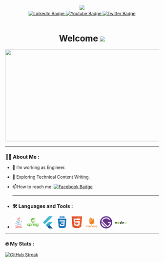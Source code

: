 <div id="header" align="center">
  <img src="https://media.giphy.com/media/sQB6lgeTlv5Krjq7YN/giphy.gif" width="100"/>
</div>
<div id="badges" align="center"> 
  <a href="https://www.facebook.com/profile.php?id=100003998560030">
    <img src="https://img.shields.io/badge/Facebook-blue?style=for-the-badge&logo=facebook&logoColor=white" alt="LinkedIn Badge"/>
  </a>
  <a href="https://www.youtube.com/channel/UCYWk-h_0vO-6jgxGFal4XNg">
    <img src="https://img.shields.io/badge/YouTube-red?style=for-the-badge&logo=youtube&logoColor=white" alt="Youtube Badge"/>
  </a>
  <a href="https://twitter.com/MrNewpan">
    <img src="https://img.shields.io/badge/Twitter-blue?style=for-the-badge&logo=twitter&logoColor=white" alt="Twitter Badge"/>
  </a>
</div>
<div id="badges" align="center">
<img src="https://komarev.com/ghpvc/?username=mrnewpan&style=flat-square&color=blue" alt=""/>
<h1>
  Welcome
  <img src="https://media.giphy.com/media/sa5tk2gi3G1MSmy1vY/giphy.gif" width="50px"/>
</h1>
</div>
<div id="badges" align="center">
  <img src="https://media.giphy.com/media/dWesBcTLavkZuG35MI/giphy.gif" width="600" height="300"/>
</div>
<div id="badges">
  
  ---
  
### :man_technologist: About Me :

- :telescope: I’m working as Engineer.

- :seedling: Exploring Technical Content Writing.

- :mailbox:How to reach me: [![Facebook Badge](https://img.shields.io/badge/Facebook-blue?style=for-the-badge&logo=facebook&logoColor=white)](https://www.facebook.com/profile.php?id=100003998560030)
  
  ---
  
- ### :hammer_and_wrench: Languages and Tools :
- <div>
  <img src="https://github.com/devicons/devicon/blob/master/icons/java/java-original-wordmark.svg" title="Java" alt="Java" width="40" height="40"/>&nbsp;
  <img src="https://github.com/devicons/devicon/blob/master/icons/spring/spring-original-wordmark.svg" title="Spring" alt="Spring" width="40" height="40"/>&nbsp;
  <img src="https://github.com/devicons/devicon/blob/master/icons/flutter/flutter-original.svg" title="Flutter" alt="Flutter" width="40" height="40"/>&nbsp;
  <img src="https://github.com/devicons/devicon/blob/master/icons/css3/css3-plain-wordmark.svg"  title="CSS3" alt="CSS" width="40" height="40"/>&nbsp;
  <img src="https://github.com/devicons/devicon/blob/master/icons/html5/html5-original.svg" title="HTML5" alt="HTML" width="40" height="40"/>&nbsp;
  <img src="https://github.com/devicons/devicon/blob/master/icons/firebase/firebase-plain-wordmark.svg" title="Firebase" alt="Firebase" width="40" height="40"/>&nbsp;
  <img src="https://github.com/devicons/devicon/blob/master/icons/gatsby/gatsby-original.svg" title="Gatsby"  alt="Gatsby" width="40" height="40"/>&nbsp;
  <img src="https://github.com/devicons/devicon/blob/master/icons/nodejs/nodejs-original-wordmark.svg" title="NodeJS" alt="NodeJS" width="40" height="40"/>&nbsp
</div>
  
  ---
  
  ### :fire: My Stats :
  [![GitHub Streak](http://github-readme-streak-stats.herokuapp.com?user=mrnewpan&theme=dark&background=000000)](https://git.io/streak-stats)

  
